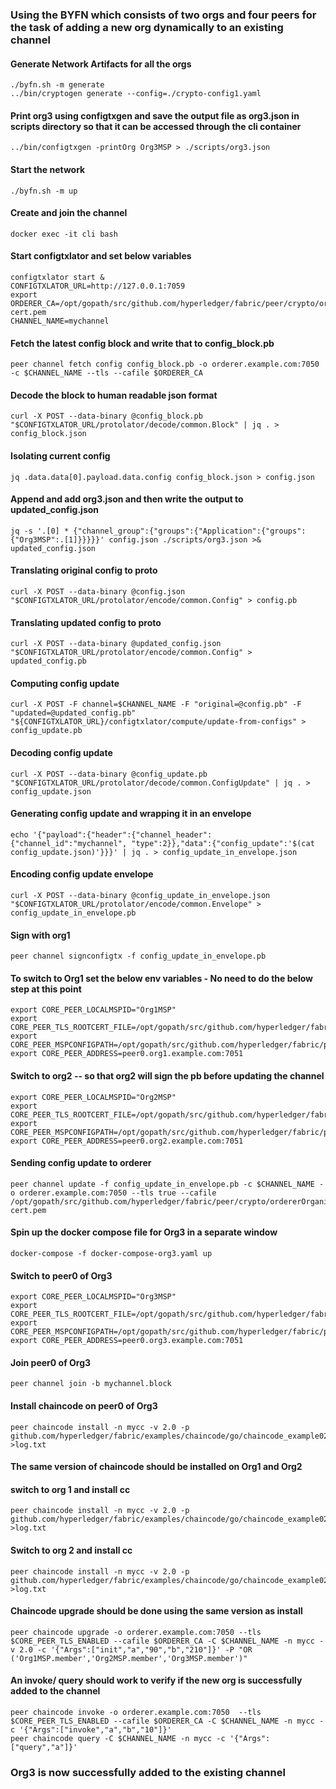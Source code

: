 ### Using the BYFN which consists of two orgs and four peers for the task of adding a new org dynamically to an existing channel

#### Generate Network Artifacts for all the orgs
``` 
./byfn.sh -m generate
../bin/cryptogen generate --config=./crypto-config1.yaml 
```

#### Print org3 using configtxgen and save the output file as org3.json in scripts directory so that it can be accessed through the cli container
``` 
../bin/configtxgen -printOrg Org3MSP > ./scripts/org3.json
```

#### Start the network
``` 
./byfn.sh -m up 
```

#### Create and join the channel
```
docker exec -it cli bash
```

#### Start configtxlator and set below variables
```
configtxlator start &
CONFIGTXLATOR_URL=http://127.0.0.1:7059
export ORDERER_CA=/opt/gopath/src/github.com/hyperledger/fabric/peer/crypto/ordererOrganizations/example.com/orderers/orderer.example.com/msp/tlscacerts/tlsca.example.com-cert.pem
CHANNEL_NAME=mychannel
```

#### Fetch the latest config block and write that to config_block.pb
```
peer channel fetch config config_block.pb -o orderer.example.com:7050 -c $CHANNEL_NAME --tls --cafile $ORDERER_CA
```

#### Decode the block to human readable json format
```
curl -X POST --data-binary @config_block.pb "$CONFIGTXLATOR_URL/protolator/decode/common.Block" | jq . > config_block.json
```

#### Isolating current config
```
jq .data.data[0].payload.data.config config_block.json > config.json
```

#### Append and add org3.json and then write the output to updated_config.json
```
jq -s '.[0] * {"channel_group":{"groups":{"Application":{"groups": {"Org3MSP":.[1]}}}}}' config.json ./scripts/org3.json >& updated_config.json
```

#### Translating original config to proto
```
curl -X POST --data-binary @config.json "$CONFIGTXLATOR_URL/protolator/encode/common.Config" > config.pb
```

#### Translating updated config to proto
```
curl -X POST --data-binary @updated_config.json "$CONFIGTXLATOR_URL/protolator/encode/common.Config" > updated_config.pb
```

#### Computing config update
```
curl -X POST -F channel=$CHANNEL_NAME -F "original=@config.pb" -F "updated=@updated_config.pb" "${CONFIGTXLATOR_URL}/configtxlator/compute/update-from-configs" > config_update.pb
```

#### Decoding config update
```
curl -X POST --data-binary @config_update.pb "$CONFIGTXLATOR_URL/protolator/decode/common.ConfigUpdate" | jq . > config_update.json
```

#### Generating config update and wrapping it in an envelope
```
echo '{"payload":{"header":{"channel_header":{"channel_id":"mychannel", "type":2}},"data":{"config_update":'$(cat config_update.json)'}}}' | jq . > config_update_in_envelope.json
```

#### Encoding config update envelope
```
curl -X POST --data-binary @config_update_in_envelope.json "$CONFIGTXLATOR_URL/protolator/encode/common.Envelope" > config_update_in_envelope.pb
```

#### Sign with org1
```
peer channel signconfigtx -f config_update_in_envelope.pb
```

#### To switch to Org1 set the below env variables - No need to do the below step at this point
```
export CORE_PEER_LOCALMSPID="Org1MSP"
export CORE_PEER_TLS_ROOTCERT_FILE=/opt/gopath/src/github.com/hyperledger/fabric/peer/crypto/peerOrganizations/org1.example.com/peers/peer0.org1.example.com/tls/ca.crt
export CORE_PEER_MSPCONFIGPATH=/opt/gopath/src/github.com/hyperledger/fabric/peer/crypto/peerOrganizations/org1.example.com/users/Admin@org1.example.com/msp
export CORE_PEER_ADDRESS=peer0.org1.example.com:7051
```

#### Switch to org2 -- so that org2 will sign the pb before updating the channel
```
export CORE_PEER_LOCALMSPID="Org2MSP"
export CORE_PEER_TLS_ROOTCERT_FILE=/opt/gopath/src/github.com/hyperledger/fabric/peer/crypto/peerOrganizations/org2.example.com/peers/peer0.org2.example.com/tls/ca.crt
export CORE_PEER_MSPCONFIGPATH=/opt/gopath/src/github.com/hyperledger/fabric/peer/crypto/peerOrganizations/org2.example.com/users/Admin@org2.example.com/msp
export CORE_PEER_ADDRESS=peer0.org2.example.com:7051
```

#### Sending config update to orderer
```
peer channel update -f config_update_in_envelope.pb -c $CHANNEL_NAME -o orderer.example.com:7050 --tls true --cafile /opt/gopath/src/github.com/hyperledger/fabric/peer/crypto/ordererOrganizations/example.com/orderers/orderer.example.com/msp/tlscacerts/tlsca.example.com-cert.pem
```

#### Spin up the docker compose file for Org3 in a separate window
```
docker-compose -f docker-compose-org3.yaml up
```

#### Switch to peer0 of Org3
```
export CORE_PEER_LOCALMSPID="Org3MSP"
export CORE_PEER_TLS_ROOTCERT_FILE=/opt/gopath/src/github.com/hyperledger/fabric/peer/crypto/peerOrganizations/org3.example.com/peers/peer0.org3.example.com/tls/ca.crt
export CORE_PEER_MSPCONFIGPATH=/opt/gopath/src/github.com/hyperledger/fabric/peer/crypto/peerOrganizations/org3.example.com/users/Admin@org3.example.com/msp
export CORE_PEER_ADDRESS=peer0.org3.example.com:7051
```

#### Join peer0 of Org3
```
peer channel join -b mychannel.block
```

#### Install chaincode on peer0 of Org3
```
peer chaincode install -n mycc -v 2.0 -p github.com/hyperledger/fabric/examples/chaincode/go/chaincode_example02 >log.txt
```

#### The same version of chaincode should be installed on Org1 and Org2
#### switch to org 1 and install cc
```
peer chaincode install -n mycc -v 2.0 -p github.com/hyperledger/fabric/examples/chaincode/go/chaincode_example02 >log.txt
```

#### Switch to org 2 and install cc
```
peer chaincode install -n mycc -v 2.0 -p github.com/hyperledger/fabric/examples/chaincode/go/chaincode_example02 >log.txt
```

#### Chaincode upgrade should be done using the same version as install
```
peer chaincode upgrade -o orderer.example.com:7050 --tls $CORE_PEER_TLS_ENABLED --cafile $ORDERER_CA -C $CHANNEL_NAME -n mycc -v 2.0 -c '{"Args":["init","a","90","b","210"]}' -P "OR ('Org1MSP.member','Org2MSP.member','Org3MSP.member')"
```

#### An invoke/ query should work to verify if the new org is successfully added to the channel
```
peer chaincode invoke -o orderer.example.com:7050  --tls $CORE_PEER_TLS_ENABLED --cafile $ORDERER_CA -C $CHANNEL_NAME -n mycc -c '{"Args":["invoke","a","b","10"]}'
peer chaincode query -C $CHANNEL_NAME -n mycc -c '{"Args":["query","a"]}'
```
### Org3 is now successfully added to the existing channel
